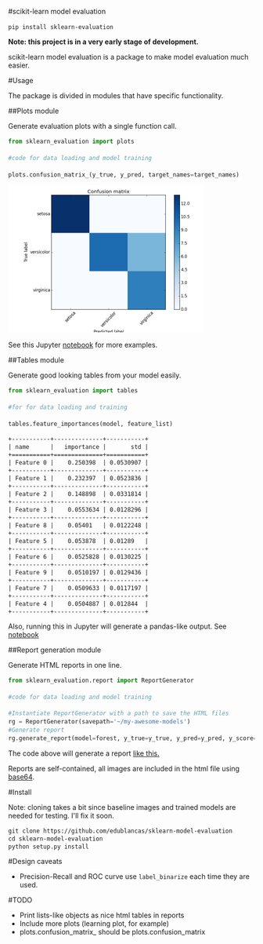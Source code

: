 #scikit-learn model evaluation

`pip install sklearn-evaluation`

**Note: this project is in a very early stage of development.**

scikit-learn model evaluation is a package to make model evaluation much easier.

#Usage

The package is divided in modules that have specific functionality.

##Plots module

Generate evaluation plots with a single function call.
```python
from sklearn_evaluation import plots

#code for data loading and model training

plots.confusion_matrix_(y_true, y_pred, target_names=target_names)
```

<img src="tests/baseline_images/confusion_matrix.png" style="width:auto;height:auto;max-height:300px">

See this Jupyter [notebook](examples/plots.ipynb) for more examples.

##Tables module

Generate good looking tables from your model easily.

```python
from sklearn_evaluation import tables

#for for data loading and training

tables.feature_importances(model, feature_list)
```

```
+-----------+--------------+-----------+
| name      |   importance |       std |
+===========+==============+===========+
| Feature 0 |    0.250398  | 0.0530907 |
+-----------+--------------+-----------+
| Feature 1 |    0.232397  | 0.0523836 |
+-----------+--------------+-----------+
| Feature 2 |    0.148898  | 0.0331814 |
+-----------+--------------+-----------+
| Feature 3 |    0.0553634 | 0.0128296 |
+-----------+--------------+-----------+
| Feature 8 |    0.05401   | 0.0122248 |
+-----------+--------------+-----------+
| Feature 5 |    0.053878  | 0.01289   |
+-----------+--------------+-----------+
| Feature 6 |    0.0525828 | 0.0130225 |
+-----------+--------------+-----------+
| Feature 9 |    0.0510197 | 0.0129436 |
+-----------+--------------+-----------+
| Feature 7 |    0.0509633 | 0.0117197 |
+-----------+--------------+-----------+
| Feature 4 |    0.0504887 | 0.012844  |
+-----------+--------------+-----------+
```

Also, running this in Jupyter will generate a pandas-like output. See [notebook](examples/plots.ipynb)

##Report generation module

Generate HTML reports in one line.

```python
from sklearn_evaluation.report import ReportGenerator

#code for data loading and model training

#Instantiate ReportGenerator with a path to save the HTML files
rg = ReportGenerator(savepath='~/my-awesome-models')
#Generate report
rg.generate_report(model=forest, y_true=y_true, y_pred=y_pred, y_score=y_score, feature_list=feature_list, target_names=target_names, name=name)
```

The code above will generate a report [like this.](http://htmlpreview.github.com/?https://github.com/edublancas/sklearn-model-evaluation/blob/master/examples/sample_report.html)

Reports are self-contained, all images are included in the html file using [base64](https://en.wikipedia.org/wiki/Base64).

#Install

Note: cloning takes a bit since baseline images and trained models are needed for testing. I'll fix it soon.

```shell
git clone https://github.com/edublancas/sklearn-model-evaluation
cd sklearn-model-evaluation
python setup.py install
```

#Design caveats

* Precision-Recall and ROC curve use `label_binarize` each time they are used.

#TODO

* Print lists-like objects as nice html tables in reports
* Include more plots (learning plot, for example)
* plots.confusion_matrix_ should be plots.confusion_matrix